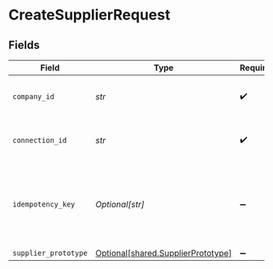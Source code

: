 # CreateSupplierRequest


## Fields

| Field                                                                          | Type                                                                           | Required                                                                       | Description                                                                    | Example                                                                        |
| ------------------------------------------------------------------------------ | ------------------------------------------------------------------------------ | ------------------------------------------------------------------------------ | ------------------------------------------------------------------------------ | ------------------------------------------------------------------------------ |
| `company_id`                                                                   | *str*                                                                          | :heavy_check_mark:                                                             | Unique identifier for a company.                                               | 8a210b68-6988-11ed-a1eb-0242ac120002                                           |
| `connection_id`                                                                | *str*                                                                          | :heavy_check_mark:                                                             | Unique identifier for a connection.                                            | 2e9d2c44-f675-40ba-8049-353bfcb5e171                                           |
| `idempotency_key`                                                              | *Optional[str]*                                                                | :heavy_minus_sign:                                                             | A unique identifier to ensure idempotent behaviour for subsequent requests.    |                                                                                |
| `supplier_prototype`                                                           | [Optional[shared.SupplierPrototype]](../../models/shared/supplierprototype.md) | :heavy_minus_sign:                                                             | N/A                                                                            |                                                                                |
